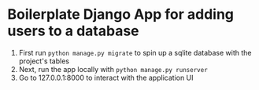 <h1> Boilerplate Django App for adding users to a database </h1>

1) First run `python manage.py migrate` to spin up a sqlite database with the project's tables
2) Next, run the app locally with `python manage.py runserver`
3) Go to 127.0.0.1:8000 to interact with the application UI
